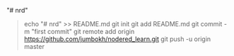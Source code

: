 "# nrd" 

> echo "# nrd" >> README.md
> git init
> git add README.md
> git commit -m "first commit"
> git remote add origin https://github.com/jumbokh/nodered_learn.git
> git push -u origin master